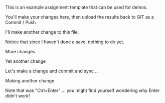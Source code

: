 This is an example assignment template that can be used for demos.

You'll make your changes here, then upload the results back to GIT as a Commit / Push

I'll make another change to this file.

Notice that since I haven't done a save, nothing to do yet.

More changes

Yet another change

Let's make a change and commit and sync ...

Making another change

Note that was "Ctrl+Enter" ... you might find yourself wondering why Enter didn't work!

